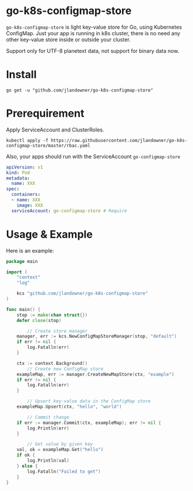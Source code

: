 # go-k8s-configmap-store

`go-k8s-configmap-store` is light key-value store for Go, using Kubernetes ConfigMap.
Just your app is running in k8s cluster, there is no need any other key-value store inside or outside your cluster.

Support only for UTF-8 planetext data, not support for binary data now.

# Install

```shell
go get -u "github.com/jlandowner/go-k8s-configmap-store"
```

# Prerequirement

Apply ServiceAccount and ClusterRoles.

```shell
kubectl apply -f https://raw.githubusercontent.com/jlandowner/go-k8s-configmap-store/master/rbac.yaml
```

Also, your apps should run with the ServiceAccount `go-configmap-store`

```yaml
apiVersion: v1
kind: Pod
metadata:
  name: XXX
spec:
  containers:
  - name: XXX
    image: XXX
  serviceAccount: go-configmap-store # Require
```

# Usage & Example

Here is an example: 

```go
package main

import (
	"context"
	"log"

	kcs "github.com/jlandowner/go-k8s-configmap-store"
)

func main() {
	stop := make(chan struct{})
	defer close(stop)

    	// Create store manager
	manager, err := kcs.NewConfigMapStoreManager(stop, "default")
	if err != nil {
		log.Fatalln(err)
	}

	ctx := context.Background()
    	// Create new ConfigMap store
	exampleMap, err := manager.CreateNewMapStore(ctx, "example")
	if err != nil {
		log.Fatalln(err)
	}

    	// Upsert key-value data in the ConfigMap store
	exampleMap.Upsert(ctx, "hello", "world")

    	// Commit change
	if err := manager.Commit(ctx, exampleMap); err != nil {
		log.Println(err)
	}

    	// Get value by given key
	val, ok = exampleMap.Get("hello")
	if ok {
		log.Println(val)
	} else {
		log.Fatalln("Failed to get")
	}
}
```

